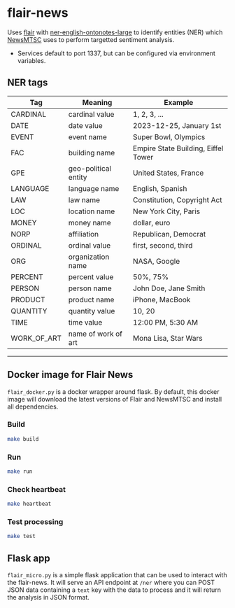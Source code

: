 # flair-news
Uses [flair](https://github.com/flairNLP/flair) with [ner-english-ontonotes-large](https://huggingface.co/flair/ner-english-ontonotes-large) to identify entities (NER) which [NewsMTSC](https://github.com/fhamborg/NewsMTSC) uses to perform targetted sentiment analysis.

- Services default to port 1337, but can be configured via environment variables.
  
## NER tags

| Tag | Meaning | Example |
|---|---|---|
| CARDINAL | cardinal value | 1, 2, 3, ... |
| DATE | date value | 2023-12-25, January 1st |
| EVENT | event name | Super Bowl, Olympics |
| FAC | building name | Empire State Building, Eiffel Tower |
| GPE | geo-political entity | United States, France |
| LANGUAGE | language name | English, Spanish |
| LAW | law name | Constitution, Copyright Act |
| LOC | location name | New York City, Paris |
| MONEY | money name | dollar, euro |
| NORP | affiliation | Republican, Democrat |
| ORDINAL | ordinal value | first, second, third |
| ORG | organization name | NASA, Google |
| PERCENT | percent value | 50%, 75% |
| PERSON | person name | John Doe, Jane Smith |
| PRODUCT | product name | iPhone, MacBook |
| QUANTITY | quantity value | 10, 20 |
| TIME | time value | 12:00 PM, 5:30 AM |
| WORK_OF_ART | name of work of art | Mona Lisa, Star Wars |

---

## Docker image for Flair News
`flair_docker.py` is a docker wrapper around flask.
By default, this docker image will download the latest versions of Flair and NewsMTSC and install all dependencies.

### Build
```sh
make build
```

### Run
```sh
make run
```

### Check heartbeat
```sh
make heartbeat
```

### Test processing
```sh
make test
```

## Flask app
`flair_micro.py` is a simple flask application that can be used to interact with the flair-news. It will serve an API endpoint at `/ner` where you can POST JSON data containing a `text` key with the data to process and it will return the analysis in JSON format.
